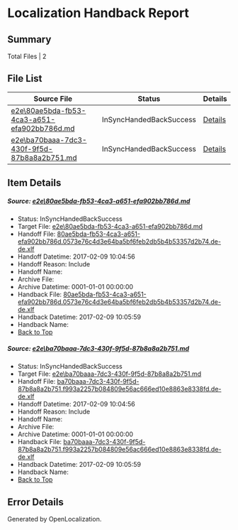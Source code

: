 # <a name='report-top'></a> Localization Handback Report

## Summary
 Total Files | 2

## File List
 Source File | Status | Details 
 ----------- | ------ | ------- 
 [e2e\80ae5bda-fb53-4ca3-a651-efa902bb786d.md](https://github.com/OpenLocalizationTestOrg/ol-test0/blob/0a9ec18412104a696d1190c6f865b5a691279e31/e2e/80ae5bda-fb53-4ca3-a651-efa902bb786d.md) | InSyncHandedBackSuccess | [Details](#0d9656f71fdfff90f82eca9dd8c19d12ccf38bb41)
 [e2e\ba70baaa-7dc3-430f-9f5d-87b8a8a2b751.md](https://github.com/OpenLocalizationTestOrg/ol-test0/blob/0a9ec18412104a696d1190c6f865b5a691279e31/e2e/ba70baaa-7dc3-430f-9f5d-87b8a8a2b751.md) | InSyncHandedBackSuccess | [Details](#5da3a4f9d8554683b4581cf19a10bfc1763eaae43)

## Item Details
##### <a name='0d9656f71fdfff90f82eca9dd8c19d12ccf38bb41'></a> Source: [e2e\80ae5bda-fb53-4ca3-a651-efa902bb786d.md](https://github.com/OpenLocalizationTestOrg/ol-test0/blob/0a9ec18412104a696d1190c6f865b5a691279e31/e2e/80ae5bda-fb53-4ca3-a651-efa902bb786d.md)
* Status: InSyncHandedBackSuccess
* Target File: [e2e\80ae5bda-fb53-4ca3-a651-efa902bb786d.md](https://github.com/OpenLocalizationTestOrg/ol-test0-dede/blob/74ef5db296bcece8a20a976d2dcd2665cf94bc3c/e2e/80ae5bda-fb53-4ca3-a651-efa902bb786d.md)
* Handoff File: [80ae5bda-fb53-4ca3-a651-efa902bb786d.0573e76c4d3e64ba5bf6feb2db5b4b53357d2b74.de-de.xlf](https://github.com/OpenLocalizationTestOrg/ol-test0-handoff/blob/0b71125fbc9d7552fb81cd91fcc8ed3a91ee176d/ol-handoff/OpenLocalizationTestOrg/ol-test0-dede/shujia/ht/80ae5bda-fb53-4ca3-a651-efa902bb786d.0573e76c4d3e64ba5bf6feb2db5b4b53357d2b74.de-de.xlf)
* Handoff Datetime: 2017-02-09 10:04:56
* Handoff Reason: Include
* Handoff Name: 
* Archive File: 
* Archive Datetime: 0001-01-01 00:00:00
* Handback File: [80ae5bda-fb53-4ca3-a651-efa902bb786d.0573e76c4d3e64ba5bf6feb2db5b4b53357d2b74.de-de.xlf](https://github.com/OpenLocalizationTestOrg/ol-test0-handback/blob/0c04f64168d204bde2aa0aa3c417d996679fd7a9/ol-handback/OpenLocalizationTestOrg/ol-test0-dede/shujia/ht/80ae5bda-fb53-4ca3-a651-efa902bb786d.0573e76c4d3e64ba5bf6feb2db5b4b53357d2b74.de-de.xlf)
* Handback Datetime: 2017-02-09 10:05:59
* Handback Name: 
* [Back to Top](#report-top)

##### <a name='5da3a4f9d8554683b4581cf19a10bfc1763eaae43'></a> Source: [e2e\ba70baaa-7dc3-430f-9f5d-87b8a8a2b751.md](https://github.com/OpenLocalizationTestOrg/ol-test0/blob/0a9ec18412104a696d1190c6f865b5a691279e31/e2e/ba70baaa-7dc3-430f-9f5d-87b8a8a2b751.md)
* Status: InSyncHandedBackSuccess
* Target File: [e2e\ba70baaa-7dc3-430f-9f5d-87b8a8a2b751.md](https://github.com/OpenLocalizationTestOrg/ol-test0-dede/blob/74ef5db296bcece8a20a976d2dcd2665cf94bc3c/e2e/ba70baaa-7dc3-430f-9f5d-87b8a8a2b751.md)
* Handoff File: [ba70baaa-7dc3-430f-9f5d-87b8a8a2b751.f993a2257b084809e56ac666ed10e8863e8338fd.de-de.xlf](https://github.com/OpenLocalizationTestOrg/ol-test0-handoff/blob/0b71125fbc9d7552fb81cd91fcc8ed3a91ee176d/ol-handoff/OpenLocalizationTestOrg/ol-test0-dede/shujia/ht/ba70baaa-7dc3-430f-9f5d-87b8a8a2b751.f993a2257b084809e56ac666ed10e8863e8338fd.de-de.xlf)
* Handoff Datetime: 2017-02-09 10:04:56
* Handoff Reason: Include
* Handoff Name: 
* Archive File: 
* Archive Datetime: 0001-01-01 00:00:00
* Handback File: [ba70baaa-7dc3-430f-9f5d-87b8a8a2b751.f993a2257b084809e56ac666ed10e8863e8338fd.de-de.xlf](https://github.com/OpenLocalizationTestOrg/ol-test0-handback/blob/0c04f64168d204bde2aa0aa3c417d996679fd7a9/ol-handback/OpenLocalizationTestOrg/ol-test0-dede/shujia/ht/ba70baaa-7dc3-430f-9f5d-87b8a8a2b751.f993a2257b084809e56ac666ed10e8863e8338fd.de-de.xlf)
* Handback Datetime: 2017-02-09 10:05:59
* Handback Name: 
* [Back to Top](#report-top)


## Error Details

Generated by OpenLocalization.
